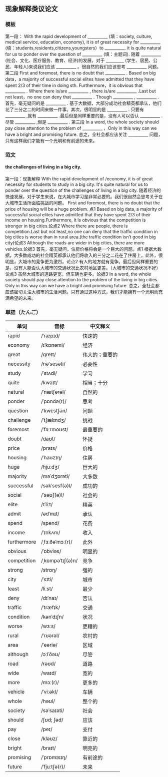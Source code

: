 ## 现象解释类议论文
### 模板
第一段：
With the rapid development of __________ (填：society, culture, medical service, education, economy), it is of great necessity for __________ (填：students,residents,citizens,youngsters）to __________. it is quite natural for us to ponder over the question of __________ (填：主题词).
随着 __________ (社会、文化、医疗服务、教育、经济)的发展，对于 _________ (学生、居民、公民、年轻人)来说我们应该 __________ 。很自然的我们应该思考 __________ 问题。  
第二段
First and foremost, there is no doubt that __________ . Based on big data，a majority of successful social elites have admitted that they have spent 2/3 of their time in doing sth.  Furthermore，it is obvious that __________ . Where there is/are __________ , there is/are __________ .Last but not least，no one can deny that __________ . Though __________ , __________ .
首先，毫无疑问的是 __________ . 基于大数据，大部分成功社会精英都承认，他们花了三分之二的时间来做一件事。其次，很明显的是 __________ . 只要有 __________ ,就有 __________ .最后但是同样重要的是，没有人可以否认 __________ . 尽管 __________ ,但是 __________ .
第三段
In a word, the whole society should pay close attention to the problem of __________ ，Only in this way can we have a bright and promising future.
    总之，全社会都应该关注 __________ 问题，只有这样我们才能有一个光明和有前途的未来。

### 范文
#### the challenges of living in a big city.
第一段：现象解释
With the rapid development of /economy, it is of great necessity for students to study in a big city. It's quite natural for us to ponder over the question of the challenges of living in a big city. 
随着经济的快速发展，对于学生来说，在大城市学习是非常必要的。我们很自然会思考关于在大城市生活所面临挑战的问题。
First and foremost, there is no doubt that the price of housing will be a huge problem. 点1 Based on big data, a majority of successful social elites have admitted that they have spent 2/3 of their income on housing.Furthermore, it is obvious that the competition is stronger in big cities.论点2 Where there are people, there is competition.Last but not least,no one can deny that the traffic condition in big cities is worse than in rural area.(the traffic condition isn’t good in big city)论点3 Although the roads are wider in big cities, there are more vehicles.论据3
首先，毫无疑问，住房价格将会是一个巨大的问题。点1 根据大数据，大多数成功的社会精英都承认他们将收入的三分之二花在了住房上。此外，很明显，大城市的竞争更为激烈。论点2 有人的地方就有竞争。最后但同样重要的是，没有人能否认大城市的交通状况比农村地区更差。（大城市的交通状况不好）论点3 虽然大城市的道路更宽，但车辆也更多。论据3
In a word, the whole society should pay close attention to the problem of the living in big cities. Only in this way can we have a bright and promising future.
总之，全社会都应该密切关注大城市的生活问题。只有通过这种方式，我们才能拥有一个光明而充满希望的未来。

### 単語（たんご）
| 单词       | 音标                | 中文释义     |
|------------|---------------------|--------------|
| rapid      | /ˈræpɪd/              | 快速的       |
| economy   | /ɪˈkɒnəmi/           | 经济         |
| great      | /ɡreɪt/              | 伟大的；重要的 |
| necessity | /nəˈsesəti/           | 必要性       |
| study     | /ˈstʌdi/             | 学习         |
| quite     | /kwaɪt/              | 相当；十分   |
| natural   | /ˈnætʃərəl/          | 自然的       |
| ponder    | /ˈpɒndə(r)/           | 思考         |
| question  | /ˈkwɛstʃən/         | 问题         |
| challenge | /ˈtʃælɪndʒ/         | 挑战         |
| foremost | /ˈfɔːrmoʊst/        | 最重要的     |
| doubt     | /daʊt/              | 怀疑         |
| price     | /praɪs/             | 价格         |
| housing   | /ˈhaʊzɪŋ/           | 住房         |
| huge      | /hjuːdʒ/            | 巨大的       |
| majority | /məˈdʒɒrəti/        | 大多数       |
| successful| /səkˈsesf(ə)l/       | 成功的       |
| social    | /ˈsəʊʃ(ə)l/            | 社会的       |
| elite     | /ɪˈliːt/            | 精英         |
| admit     | /ədˈmɪt/            | 承认         |
| spend     | /spend/             | 花费         |
| income    | /ˈɪnkʌm/            | 收入         |
| furthermore| /ˌfɜːðəˈmɔː(r)/ | 此外         |
| obvious   | /ˈɒbviəs/           | 明显的       |
| competition| /ˌkɒmpəˈtɪʃ(ə)n/     | 竞争         |
| strong    | /strɒŋ/              | 强的         |
| city      | /ˈsɪti/              | 城市         |
| least     | /liːst/              | 最少         |
| deny      | /dɪˈnaɪ/             | 否认         |
| traffic   | /ˈtræfɪk/             | 交通         |
| condition | /kənˈdɪʃn/          | 状况         |
| worse     | /wɜːs/              | 更糟的       |
| rural     | /ˈrʊərəl/            | 农村的       |
| area      | /ˈeəriə/             | 区域         |
| although  | /ɔːlˈðəʊ/            | 尽管         |
| road      | /rəʊd/              | 道路         |
| wide      | /waɪd/              | 宽的         |
| more      | /mɔː(r)/              | 更多的       |
| vehicle   | /ˈviːəkl/           | 车辆         |
| whole     | /həʊl/              | 整个的       |
| society   | /səˈsaɪəti/          | 社会         |
| should    | /ʃʊd; ʃəd/              | 应该         |
| pay       | /peɪ/              | 支付         |
| close      | /kləʊz/            | 靠近的       |
| bright     | /braɪt/            | 明亮的       |
| promising | /ˈprɒmɪsɪŋ/        | 有前途的     |
| future     | /ˈfjuːtʃə(r)/        | 未来         |
